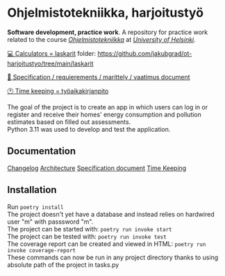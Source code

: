 # Ohjelmistotekniikka, harjoitustyö <br />
**Software development, practice work**. A repository for practice work related to the course *[Ohjelmistotekniikka](https://ohjelmistotekniikka-hy.github.io/)* at *[University of Helsinki](https://studies.helsinki.fi/kurssit/opintojakso/otm-fc35db8b-596c-4287-a03c-047e81e1254b)*. 

[💻 Calculators = laskarit](https://github.com/jakubgrad/ot-harjoitustyo/tree/main/laskarit) folder: https://github.com/jakubgrad/ot-harjoitustyo/tree/main/laskarit

[📎 Specification / requierements / marittely / vaatimus document](https://github.com/jakubgrad/ot-harjoitustyo/blob/main/documentation/specification%20document.md)

[🕐 Time keeping =  työaikakirjanpito](https://github.com/jakubgrad/ot-harjoitustyo/blob/main/documentation/time_keeping.md)

The goal of the project is to create an app in which users can log in or register and receive their homes' energy consumption and pollution estimates based on filled out assessments.<br/>
Python 3.11 was used to develop and test the application.<br/>

## Documentation
[Changelog](https://github.com/jakubgrad/ot-harjoitustyo/blob/main/documentation/changelog.md)
[Architecture](https://github.com/jakubgrad/ot-harjoitustyo/blob/main/documentation/architecture.md)
[Specification document](https://github.com/jakubgrad/ot-harjoitustyo/blob/main/documentation/specification%20document.md)
[Time Keeping](https://github.com/jakubgrad/ot-harjoitustyo/blob/main/documentation/time_keeping.md)


## Installation 
Run `poetry install`<br/>
The project doesn't yet have a database and instead relies on hardwired user "m" with passsword "m". <br/>
The project can be started with: `poetry run invoke start`<br/>
The project can be tested with: `poetry run invoke test`<br/>
The coverage report can be created and viewed in HTML: `poetry run invoke coverage-report`<br/>
These commands can now be run in any project directory thanks to using absolute path of the project in tasks.py<br/>


